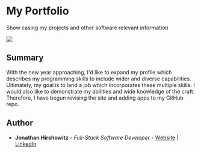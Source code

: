 # My Portfolio

Show casing my projects and other software relevant information



<image src="src/assets/yoni-portfolio.png">

## Summary

With the new year approaching, I'd like to expand my profile which describes my programming skills to include wider and diverse capabilities. Ultimately, my goal is to land a job which incorporates these multiple skills. I would also like to demonstrate my abilities and wide knowledge of the craft. 
Therefore, I have begun revising the site and adding apps to my GitHub repo. 

## Author

* **Jonathan Hirshowitz** - *Full-Stack Software Developer* - [Website](https://jonathan-hirshowitz-portfolio.firebaseapp.com/) | [LinkedIn](https://www.linkedin.com/in/jonathan-hirshowitz/)